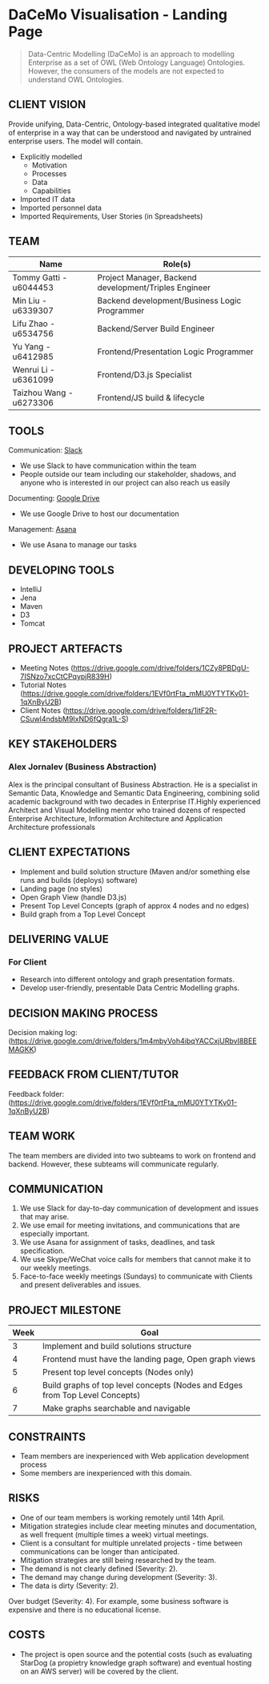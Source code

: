 # DaCeMo Visualisation - Landing Page

> Data-Centric Modelling (DaCeMo) is an approach to modelling Enterprise as a set of OWL (Web Ontology Language) Ontologies. However, the consumers of the models are not expected to understand OWL Ontologies.

## CLIENT VISION
Provide unifying, Data-Centric, Ontology-based integrated qualitative model of enterprise in a way that can be understood and navigated by untrained enterprise users. The model will contain.

* Explicitly modelled
  - Motivation
  - Processes
  - Data
  - Capabilities
* Imported IT data
* Imported personnel data
* Imported Requirements, User Stories (in Spreadsheets)


## TEAM
Name | Role(s) 
--- | ---
Tommy Gatti - u6044453 | Project Manager, Backend development/Triples Engineer
Min Liu - u6339307 | Backend development/Business Logic Programmer
Lifu Zhao - u6534756 | Backend/Server Build Engineer
Yu Yang - u6412985 | Frontend/Presentation Logic Programmer
Wenrui Li - u6361099 | Frontend/D3.js Specialist
Taizhou Wang - u6273306 | Frontend/JS build & lifecycle

## TOOLS

Communication: [Slack](https://businessabstraction.slack.com/messages/CGMDE8ZCH/)
* We use Slack to have communication within the team
* People outside our team including our stakeholder, shadows, and anyone who is interested in our project can also reach us easily

Documenting: [Google Drive](https://drive.google.com/drive/folders/1-1yj-3s_OkBXiONDrqy7tZXL7TlzEtuD)
* We use Google Drive to host our documentation

Management: [Asana](https://app.asana.com/0/inbox/1112380319431612?du=1112380319431612&invite=8a394c166f17d335c2ffbb8a719bc864)
* We use Asana to manage our tasks

## DEVELOPING TOOLS
* IntelliJ
* Jena
* Maven
* D3
* Tomcat

## PROJECT ARTEFACTS
* Meeting Notes (https://drive.google.com/drive/folders/1CZy8PBDgU-7ISNzo7xcCtCPqypjR839H)
* Tutorial Notes (https://drive.google.com/drive/folders/1EVf0rtFta_mMU0YTYTKv01-1qXnByU2B)
* Client Notes (https://drive.google.com/drive/folders/1itF2R-CSuwl4ndsbM9IxND6fQgra1L-S)

## KEY STAKEHOLDERS
### Alex Jornalev (Business Abstraction)
Alex is the principal consultant of Business Abstraction. He is a specialist in Semantic Data, 
Knowledge and Semantic Data Engineering, combining solid academic background 
with two decades in Enterprise IT.Highly experienced Architect and Visual Modelling mentor who trained dozens of respected Enterprise Architecture, Information Architecture and Application Architecture professionals

## CLIENT EXPECTATIONS
* Implement and build solution structure (Maven and/or something else runs and builds (deploys) software)
* Landing page (no styles)
* Open Graph View (handle D3.js)
* Present Top Level Concepts (graph of approx 4 nodes and no edges)
* Build graph from a Top Level Concept


## DELIVERING VALUE
### For Client
* Research into different ontology and graph presentation formats.
* Develop user-friendly, presentable Data Centric Modelling graphs. 

## DECISION MAKING PROCESS
Decision making log: (https://drive.google.com/drive/folders/1m4mbyVoh4ibqYACCxjURbvI8BEEMAGKK)

## FEEDBACK FROM CLIENT/TUTOR
Feedback folder: (https://drive.google.com/drive/folders/1EVf0rtFta_mMU0YTYTKv01-1qXnByU2B)

## TEAM WORK
The team members are divided into two subteams to work on frontend and backend. However, these subteams will communicate regularly. 

## COMMUNICATION
1. We use Slack for day-to-day communication of development and issues that may arise.
2. We use email for meeting invitations, and communications that are especially important. 
3. We use Asana for assignment of tasks, deadlines, and task specification.
4. We use Skype/WeChat voice calls for members that cannot make it to our weekly meetings.
5. Face-to-face weekly meetings (Sundays) to communicate with Clients and present deliverables and issues. 

## PROJECT MILESTONE
Week | Goal
--- | --- 
3 | Implement and build solutions structure  
4 | Frontend must have the landing page, Open graph views
5 | Present top level concepts (Nodes only)
6 | Build graphs of top level concepts (Nodes and Edges from Top Level Concepts)
7 | Make graphs searchable and navigable 
 
## CONSTRAINTS
* Team members are inexperienced with Web application development process
* Some members are inexperienced with this domain.

## RISKS
* One of our team members is working remotely until 14th April. 
* Mitigation strategies include clear meeting minutes and documentation, as well frequent (multiple times a week) virtual meetings.
* Client is a consultant for multiple unrelated projects - time between communications can be longer than anticipated. 
* Mitigation strategies are still being researched by the team.
* The demand is not clearly defined (Severity: 2).
* The demand may change during development (Severity: 3).
* The data is dirty (Severity: 2). 

Over budget (Severity: 4). For example, some business software is expensive and there is no educational license. 


## COSTS
* The project is open source and the potential costs (such as evaluating StarDog (a propietry knowledge graph software) and eventual hosting on an AWS server) will be covered by the client. 


